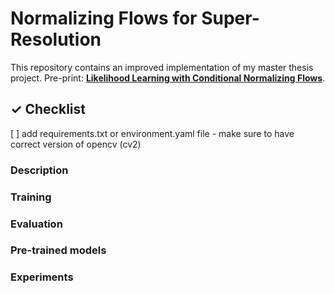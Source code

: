 # Normalizing Flows for Super-Resolution

This repository contains an improved implementation of my master thesis
project. Pre-print:
**[Likelihood Learning with Conditional Normalizing Flows](https://arxiv.org/abs/1912.00042)**.

## ✓ Checklist
[ ] add requirements.txt or environment.yaml file - make sure to have correct version of opencv (cv2)

### Description

### Training

### Evaluation

### Pre-trained models

### Experiments
